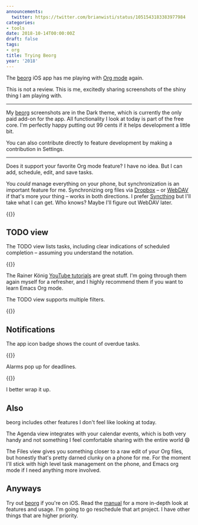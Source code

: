 ```yaml
---
announcements:
  twitter: https://twitter.com/brianwisti/status/1051543183383977984
categories:
- tools
date: 2018-10-14T00:00:00Z
draft: false
tags:
- org
title: Trying Beorg
year: '2018'
---
```



The [beorg][] iOS app has me playing with [Org mode][] again.

<!--more-->

[beorg]: https://beorgapp.com/
[Org mode]: https://orgmode.org/

This is not a review. This is me, excitedly sharing screenshots of the shiny thing I am playing with.

****

My [beorg][] screenshots are in the Dark theme, which is currently the only paid add-on for the app.
All functionality I look at today is part of the free core.
I'm perfectly happy putting out 99 cents if it helps development a little bit.

You can also contribute directly to feature development by making a contribution in Settings.

****

Does it support your favorite Org mode feature? I have no idea. But I can add, schedule, edit, and save tasks.

You *could* manage everything on your phone, but synchronization is an important feature for me. Synchronizing
org files via [Dropbox][] – or [WebDAV][] if that's more your thing – works in both directions.  I prefer
[Syncthing][] but I'll take what I can get. Who knows? Maybe I'll figure out WebDAV later.

[Dropbox]: https://www.dropbox.com/
[WebDAV]: https://en.wikipedia.org/wiki/WebDAV
[Syncthing]: https://syncthing.net/

{{<show-figure
  image="emacs-synced.png"
  description="Emacs showing task added in beorg">}}

## TODO view

The TODO view lists tasks, including clear indications of scheduled completion – assuming you understand the
notation.

{{<show-figure
  image="agenda-view.png"
  description="TODO view">}}

The Rainer König [YouTube tutorials][] are great stuff. I'm going through them again myself for a refresher,
and I highly recommend them if you want to learn Emacs Org mode.

[YouTube tutorials]: https://www.youtube.com/watch?v=sQS06Qjnkcc&list=PLVtKhBrRV_ZkPnBtt_TD1Cs9PJlU0IIdE

The TODO view supports multiple filters.

{{<show-figure
  image="agenda-filtered.png"
  description="Filtered TODO view">}}

## Notifications

The app icon badge shows the count of overdue tasks.

{{<show-figure
  image="notifications.jpg"
  description="Overdue count shown on app icon">}}

Alarms pop up for deadlines.

{{<show-figure
  image="alarm.png"
  description="Alarm for this blog post">}}

I better wrap it up.

## Also

beorg includes other features I don't feel like looking at today.

The Agenda view integrates with your calendar events, which is both very handy and not
something I feel comfortable sharing with the entire world :smile:

The Files view gives you something closer to a raw edit of your Org files, but honestly that's pretty darned
clunky on a phone for me. For the moment I'll stick with high level task management on the phone, and Emacs
org mode if I need anything more involved.

## Anyways

Try out [beorg][] if you're on iOS. Read the [manual][] for a more in-depth look at features and usage. I'm
going to go reschedule that art project. I have other things that are higher priority.

[manual]: https://beorgapp.com/manual/

